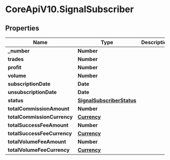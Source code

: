 # CoreApiV10.SignalSubscriber

## Properties
Name | Type | Description | Notes
------------ | ------------- | ------------- | -------------
**_number** | **Number** |  | [optional] 
**trades** | **Number** |  | [optional] 
**profit** | **Number** |  | [optional] 
**volume** | **Number** |  | [optional] 
**subscriptionDate** | **Date** |  | [optional] 
**unsubscriptionDate** | **Date** |  | [optional] 
**status** | [**SignalSubscriberStatus**](SignalSubscriberStatus.md) |  | [optional] 
**totalCommissionAmount** | **Number** |  | [optional] 
**totalCommissionCurrency** | [**Currency**](Currency.md) |  | [optional] 
**totalSuccessFeeAmount** | **Number** |  | [optional] 
**totalSuccessFeeCurrency** | [**Currency**](Currency.md) |  | [optional] 
**totalVolumeFeeAmount** | **Number** |  | [optional] 
**totalVolumeFeeCurrency** | [**Currency**](Currency.md) |  | [optional] 


